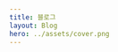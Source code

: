 ```yaml
---
title: 블로그
layout: Blog
hero: ../assets/cover.png
---
```

<!---
  Content here not used, see ``src/layouts/Blog``
  Please edit Blog layout instead.
-->
